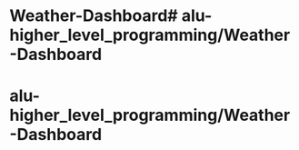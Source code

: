 # Weather-Dashboard# alu-higher_level_programming/Weather-Dashboard

# alu-higher_level_programming/Weather-Dashboard

